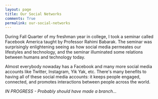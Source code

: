 ```yaml
---
layout: page
title: Our Social Networks
comments: True
permalink: our-social-networks
---
```


During Fall Quarter of my freshman year in college, I took a seminar called Facebook America taught
by Professor Rahimi Babarak. The seminar was surprisingly enlightening seeing as how social media
permeates our lifestyles and technology, and the seminar illuminated some relations between humans
and technology today. <br>

Almost everybody nowaday has a Facebook and many more social media accounts like Twitter, Instagram,
Yik Yak, etc. There's many benefits to having all of these social media accounts: it keeps people
engaged, connected, and promotes interactions between people across the world. 

*IN PROGRESS - Probably should have made a branch...*
